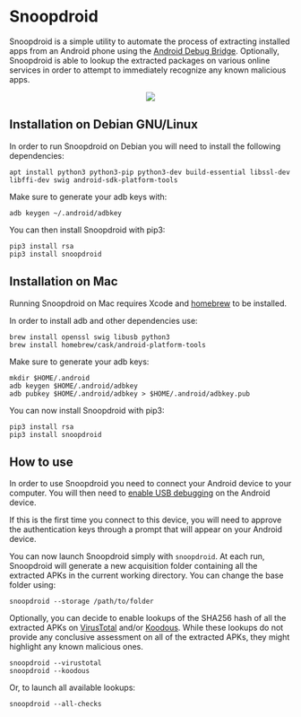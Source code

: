 Snoopdroid
==========

Snoopdroid is a simple utility to automate the process of extracting installed apps from an Android phone using the [Android Debug Bridge](https://developer.android.com/studio/command-line/adb). Optionally, Snoopdroid is able to lookup the extracted packages on various online services in order to attempt to immediately recognize any known malicious apps.

<p align="center"><img src="/img/snoopdroid.png?raw=true"/></p>

Installation on Debian GNU/Linux
--------------------------------

In order to run Snoopdroid on Debian you will need to install the following dependencies:

```
apt install python3 python3-pip python3-dev build-essential libssl-dev libffi-dev swig android-sdk-platform-tools
```

Make sure to generate your adb keys with:

```
adb keygen ~/.android/adbkey
```

You can then install Snoopdroid with pip3:

```
pip3 install rsa
pip3 install snoopdroid
```

Installation on Mac
-------------------

Running Snoopdroid on Mac requires Xcode and [homebrew](https://brew.sh) to be installed.

In order to install adb and other dependencies use:

```
brew install openssl swig libusb python3
brew install homebrew/cask/android-platform-tools
```

Make sure to generate your adb keys:

```
mkdir $HOME/.android
adb keygen $HOME/.android/adbkey
adb pubkey $HOME/.android/adbkey > $HOME/.android/adbkey.pub
```

You can now install Snoopdroid with pip3:

```
pip3 install rsa
pip3 install snoopdroid
```

How to use
----------

In order to use Snoopdroid you need to connect your Android device to your computer. You will then need to [enable USB debugging](https://developer.android.com/studio/debug/dev-options#enable) on the Android device.

If this is the first time you connect to this device, you will need to approve the authentication keys through a prompt that will appear on your Android device.

You can now launch Snoopdroid simply with `snoopdroid`. At each run, Snoopdroid will generate a new acquisition folder containing all the extracted APKs in the current working directory. You can change the base folder using:

```
snoopdroid --storage /path/to/folder
```

Optionally, you can decide to enable lookups of the SHA256 hash of all the extracted APKs on [VirusTotal](https://www.virustotal.com) and/or [Koodous](https://www.koodous.com). While these lookups do not provide any conclusive assessment on all of the extracted APKs, they might highlight any known malicious ones.

```
snoopdroid --virustotal
snoopdroid --koodous
```

Or, to launch all available lookups:

```
snoopdroid --all-checks
```
